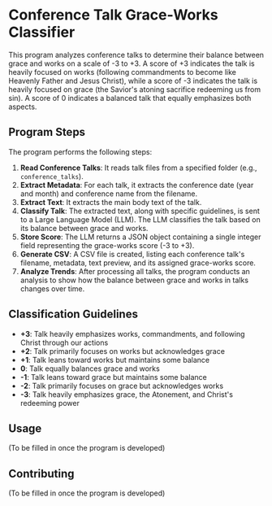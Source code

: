 # Conference Talk Grace-Works Classifier

This program analyzes conference talks to determine their balance between grace and works on a scale of -3 to +3. A score of +3 indicates the talk is heavily focused on works (following commandments to become like Heavenly Father and Jesus Christ), while a score of -3 indicates the talk is heavily focused on grace (the Savior's atoning sacrifice redeeming us from sin). A score of 0 indicates a balanced talk that equally emphasizes both aspects.

## Program Steps

The program performs the following steps:

1. **Read Conference Talks**: It reads talk files from a specified folder (e.g., `conference_talks`).
2. **Extract Metadata**: For each talk, it extracts the conference date (year and month) and conference name from the filename.
3. **Extract Text**: It extracts the main body text of the talk.
4. **Classify Talk**: The extracted text, along with specific guidelines, is sent to a Large Language Model (LLM). The LLM classifies the talk based on its balance between grace and works.
5. **Store Score**: The LLM returns a JSON object containing a single integer field representing the grace-works score (-3 to +3).
6. **Generate CSV**: A CSV file is created, listing each conference talk's filename, metadata, text preview, and its assigned grace-works score.
7. **Analyze Trends**: After processing all talks, the program conducts an analysis to show how the balance between grace and works in talks changes over time.

## Classification Guidelines

- **+3**: Talk heavily emphasizes works, commandments, and following Christ through our actions
- **+2**: Talk primarily focuses on works but acknowledges grace
- **+1**: Talk leans toward works but maintains some balance
- **0**: Talk equally balances grace and works
- **-1**: Talk leans toward grace but maintains some balance
- **-2**: Talk primarily focuses on grace but acknowledges works
- **-3**: Talk heavily emphasizes grace, the Atonement, and Christ's redeeming power

## Usage

(To be filled in once the program is developed)

## Contributing

(To be filled in once the program is developed) 